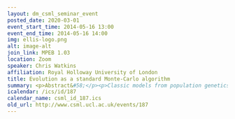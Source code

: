 ```yaml
---
layout: dm_csml_seminar_event
posted_date: 2020-03-01
event_start_time: 2014-05-16 13:00
event_end_time: 2014-05-16 14:00
img: ellis-logo.png
alt: image-alt
join_link: MPEB 1.03
location: Zoom
speaker: Chris Watkins
affiliation: Royal Holloway University of London
title: Evolution as a standard Monte-Carlo algorithm
summary: <p>Abstract&#58;</p><p>Classic models from population genetics can be adapted to give evolutionary algorithms that are MCMC methods of a type widely used in Bayesian inference. Breeding is modelled using a generalisation of the Moran process; selection is modelled as a Metropolis acceptance. The result  is a family of finite-population algorithms, for which the Markov chain of populations satisfies detailed balance, and the stationary distribution factorises exactly into a simple form. These algorithms are closely analogous to Gibbs-within-Metropolis algorithms for Bayesian inference.  </p><p>We will consider a range of such probability models for both sexual and asexual evolution.  Some basic information-theoretic differences between sexual and asexual reproduction become obvious using this approach. </p><p>Initial results on optimising movement of a robot arm will be described.</p><p>From the point of view of evolutionary computation, we propose new type of 'genetic algorithm', with known good statistical properties.</p><p>Evolution is perhaps the natural world's number one learning algorithm&#58; this talk presents computational models of evolution that are examples of a standard MCMC approach widely used in machine learning. </p><p>Bio&#58;</p><p>Dr. Chris Watkins is a reader in Computer Science at Royal Holloway University of London. His research interests have been in computational finance, kernel methods, evolutionary theory, and behavioural learning. He obtained his PhD from Cambridge University, and in his thesis he proposed that behavioural learning could be considered as using experience for incremental policy optimisation in a Markov decision process (MDP), and he introduced the Q-learning algorithm&#58; this work was influential and became one of the standard models of reinforcement learning.</p>
icalendar: /ics/id/187
calendar_name: csml_id_187.ics
old_url: http://www.csml.ucl.ac.uk/events/187
---
```

